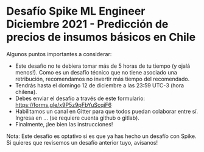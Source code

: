 # Desafío Spike ML Engineer Diciembre 2021 - Predicción de precios de insumos básicos en Chile

Algunos puntos importantes a considerar:

* Este desafío no te debiera tomar más de 5 horas de tu tiempo (y ojalá menos!). Como es un desafío técnico que no tiene asociado una retribución, recomendamos no invertir más tiempo del recomendado.
* Tendrás hasta el domingo 12 de diciembre a las 23:59 UTC-3 (hora chilena).
* Debes enviar el desafío a través de este formulario: https://forms.gle/x9P5z9pFbYuScqiF6
* Habilitamos un canal en Gitter para que todos puedan colaborar entre sí. Ingresa en ... (se requiere cuenta github o gitlab).
* Finalmente, ¡lee bien las instrucciones!

Nota: Este desafío es optativo si es que ya has hecho un desafío con Spike. Si quieres que revisemos un desafío anterior tuyo, avísanos!
